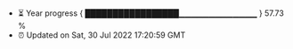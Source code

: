 - ⏳ Year progress { █████████████████▁▁▁▁▁▁▁▁▁▁▁▁▁ } 57.73 %
- ⏰ Updated on Sat, 30 Jul 2022 17:20:59 GMT


